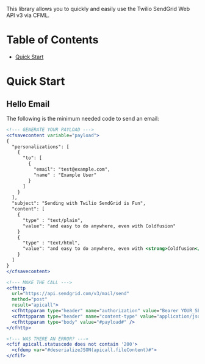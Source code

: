 This library allows you to quickly and easily use the Twilio SendGrid Web API v3 via CFML.

# Table of Contents
* [Quick Start](#quick-start)

<a name="quick-start"></a>
# Quick Start

## Hello Email

The following is the minimum needed code to send an email:

```coldfusion
<!--- GENERATE YOUR PAYLOAD --->
<cfsavecontent variable="payload">
{
  "personalizations": [
    {
      "to": [
        {
          "email": "test@example.com",
          "name" : "Example User"
        }
      ]
    }
  ],
  "subject": "Sending with Twilio SendGrid is Fun",
  "content": [
    {
      "type" : "text/plain",
      "value": "and easy to do anywhere, even with Coldfusion"
    }
    {
      "type" : "text/html",
      "value": "and easy to do anywhere, even with <strong>Coldfusion</strong>"
    }
  ]
}
</cfsavecontent>

<!--- MAKE THE CALL --->
<cfhttp
  url="https://api.sendgrid.com/v3/mail/send"
  method="post"
  result="apicall">
  <cfhttpparam type="header" name="authorization" value="Bearer YOUR_SENDGRID_API_KEY">
  <cfhttpparam type="header" name="content-type" value="application/json">
  <cfhttpparam type="body" value="#payload#" />
</cfhttp>

<!--- WAS THERE AN ERROR? --->
<cfif apicall.statuscode does not contain '200'>
  <cfdump var="#deserializeJSON(apicall.fileContent)#">
</cfif>
```
